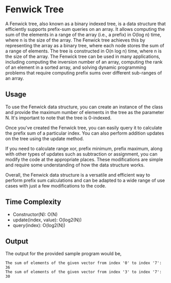 # Fenwick Tree

A Fenwick tree, also known as a binary indexed tree, is a data structure that efficiently supports prefix-sum queries on an array. It allows computing the sum of the elements in a range of the array (i.e., a prefix) in O(log n) time, where n is the size of the array. The Fenwick tree achieves this by representing the array as a binary tree, where each node stores the sum of a range of elements. The tree is constructed in O(n log n) time, where n is the size of the array. The Fenwick tree can be used in many applications, including computing the inversion number of an array, computing the rank of an element in a sorted array, and solving dynamic programming problems that require computing prefix sums over different sub-ranges of an array.

## Usage

To use the Fenwick data structure, you can create an instance of the class and provide the maximum number of elements in the tree as the parameter N. It's important to note that the tree is 0-indexed.

Once you've created the Fenwick tree, you can easily query it to calculate the prefix sum of a particular index. You can also perform addition updates on the tree using the update method.

If you need to calculate range xor, prefix minimum, prefix maximum, along with other types of updates such as subtraction or assignment, you can modify the code at the appropriate places. These modifications are simple and require some understanding of how the data structure works.

Overall, the Fenwick data structure is a versatile and efficient way to perform prefix sum calculations and can be adapted to a wide range of use cases with just a few modifications to the code.

## Time Complexity

- Constructor(N): O(N)
- update(index, value): O(log2(N))
- query(index): O(log2(N))

## Output

The output for the provided sample program would be,

    The sum of elements of the given vector from index '0' to index '7': 36
    The sum of elements of the given vector from index '3' to index '7': 30